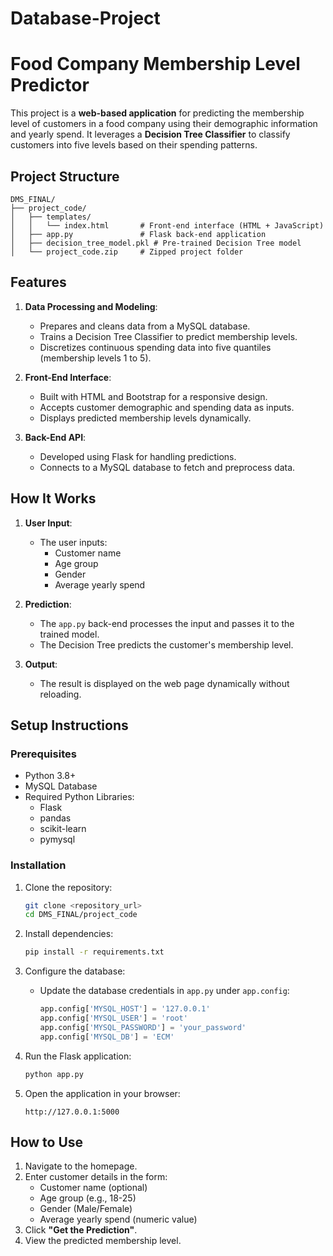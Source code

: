 # Database-Project

# Food Company Membership Level Predictor

This project is a **web-based application** for predicting the membership level of customers in a food company using their demographic information and yearly spend. It leverages a **Decision Tree Classifier** to classify customers into five levels based on their spending patterns.

## Project Structure
```
DMS_FINAL/
├── project_code/
│   ├── templates/
│   │   └── index.html       # Front-end interface (HTML + JavaScript)
│   ├── app.py               # Flask back-end application
│   ├── decision_tree_model.pkl # Pre-trained Decision Tree model
│   └── project_code.zip     # Zipped project folder
```

## Features
1. **Data Processing and Modeling**:
   - Prepares and cleans data from a MySQL database.
   - Trains a Decision Tree Classifier to predict membership levels.
   - Discretizes continuous spending data into five quantiles (membership levels 1 to 5).

2. **Front-End Interface**:
   - Built with HTML and Bootstrap for a responsive design.
   - Accepts customer demographic and spending data as inputs.
   - Displays predicted membership levels dynamically.

3. **Back-End API**:
   - Developed using Flask for handling predictions.
   - Connects to a MySQL database to fetch and preprocess data.

## How It Works
1. **User Input**:
   - The user inputs:
     - Customer name
     - Age group
     - Gender
     - Average yearly spend

2. **Prediction**:
   - The `app.py` back-end processes the input and passes it to the trained model.
   - The Decision Tree predicts the customer's membership level.

3. **Output**:
   - The result is displayed on the web page dynamically without reloading.

## Setup Instructions
### Prerequisites
- Python 3.8+
- MySQL Database
- Required Python Libraries:
  - Flask
  - pandas
  - scikit-learn
  - pymysql

### Installation
1. Clone the repository:
   ```bash
   git clone <repository_url>
   cd DMS_FINAL/project_code
   ```

2. Install dependencies:
   ```bash
   pip install -r requirements.txt
   ```

3. Configure the database:
   - Update the database credentials in `app.py` under `app.config`:
     ```python
     app.config['MYSQL_HOST'] = '127.0.0.1'
     app.config['MYSQL_USER'] = 'root'
     app.config['MYSQL_PASSWORD'] = 'your_password'
     app.config['MYSQL_DB'] = 'ECM'
     ```

4. Run the Flask application:
   ```bash
   python app.py
   ```

5. Open the application in your browser:
   ```
   http://127.0.0.1:5000
   ```

## How to Use
1. Navigate to the homepage.
2. Enter customer details in the form:
   - Customer name (optional)
   - Age group (e.g., 18-25)
   - Gender (Male/Female)
   - Average yearly spend (numeric value)
3. Click **"Get the Prediction"**.
4. View the predicted membership level.
